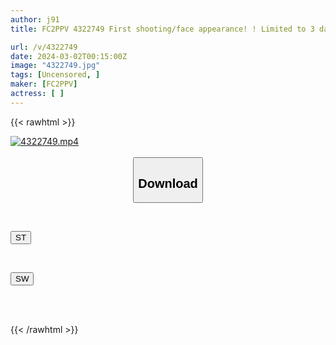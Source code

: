 ```yaml
---
author: j91
title: FC2PPV 4322749 First shooting/face appearance! ! Limited to 3 days! ! A woman with an outrageous dream bag natural Gcup ◯ College student! ! Sandwiched between a fair-skinned peach butt body with a neat face and beautiful big breasts that are crazy jiggly, she has outdoor tit fucking, squirting creampie, and pursuit creampie! !

url: /v/4322749
date: 2024-03-02T00:15:00Z
image: "4322749.jpg"
tags: [Uncensored, ]
maker: [FC2PPV]
actress: [ ]
---
```



{{< rawhtml >}}

<div class="video" data-videoid="PrAlX83eWPH0VwW">
    <a href="javascript:;">
        <img src="/v/4322749/4322749.jpg" width="WIDTH" height="HEIGHT" alt="4322749.mp4" loading="lazy">
    </a>
</div>

<script type="text/javascript" src="https://j91.asia/asset/on-demand-st.js"></script>

<br>
  <link rel="stylesheet" href="https://j91.asia/asset/bs5.css">
  
  <center>
  <button class="btn btn-primary" type="button" data-bs-toggle="collapse" data-bs-target=".multi-collapse" aria-expanded="false" aria-controls="multiCollapseExample1 multiCollapseExample2"><h2>Download</h2></button></center>
</p>
<div class="row">
  <div class="col">
    <div class="collapse multi-collapse" id="multiCollapseExample1">
      <div class="card card-body">
	      	      <br>
<div class="buttons">  
<p><a href="https://streamtape.to/v/PrAlX83eWPH0VwW" target="_blank"><button class="btn-hover color-3"><i class="fa fa-download"></i> ST</button></a></p></div>
    </div>
  </div>
</div>
  <div class="col">
    <div class="collapse multi-collapse" id="multiCollapseExample2">
      <div class="card card-body">
	      <br>
<div class="buttons">
<p><a href="https://cdnwish.com/e2zonsf10x4y" target="_blank"><button class="btn-hover color-2"><i class="fa fa-download"></i> SW</button></a></p></div>
<br><br>
      </div>
    </div>
  </div>
</div>

{{< /rawhtml >}}